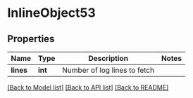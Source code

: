 # InlineObject53

## Properties
Name | Type | Description | Notes
------------ | ------------- | ------------- | -------------
**lines** | **int** | Number of log lines to fetch | 

[[Back to Model list]](../README.md#documentation-for-models) [[Back to API list]](../README.md#documentation-for-api-endpoints) [[Back to README]](../README.md)


